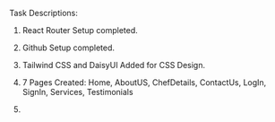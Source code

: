 Task Descriptions: 

1. React Router Setup completed. 

2. Github Setup completed.

3. Tailwind CSS and DaisyUI Added for CSS Design.

4. 7 Pages Created: Home, AboutUS, ChefDetails, ContactUs, LogIn, SignIn, Services, Testimonials

5. 
